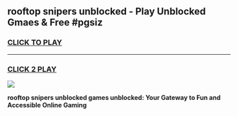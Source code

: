 
## rooftop snipers unblocked - Play Unblocked Gmaes & Free #pgsiz
<h3>
<a href="https://premium.freeplayer.one?title=rooftop_snipers_unblocked&ref=03M">CLICK TO PLAY</a></h3>
<hr>

<h3>
<a href="https://premium.freeplayer.one?title=rooftop_snipers_unblocked&ref=03M">CLICK 2 PLAY</a>
  
</h3>

<a href="https://premium.freeplayer.one?title=rooftop_snipers_unblocked&ref=03M"><img src="https://clearcache.store/games.png"></a>


**rooftop snipers unblocked games unblocked: Your Gateway to Fun and Accessible Online Gaming**
